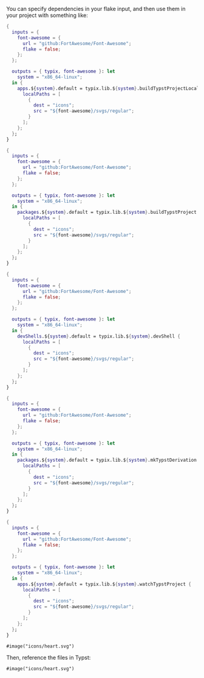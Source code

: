 <!-- markdownlint-disable-file first-line-h1 -->

<!-- ANCHOR: head -->

You can specify dependencies in your flake input, and then use them in your
project with something like:

<!-- ANCHOR_END: head -->

<!-- ANCHOR: buildtypstprojectlocal_example -->

```nix
{
  inputs = {
    font-awesome = {
      url = "github:FortAwesome/Font-Awesome";
      flake = false;
    };
  };

  outputs = { typix, font-awesome }: let
    system = "x86_64-linux";
  in {
    apps.${system}.default = typix.lib.${system}.buildTypstProjectLocal {
      localPaths = [
        {
          dest = "icons";
          src = "${font-awesome}/svgs/regular";
        }
      ];
    };
  };
}
```

<!-- ANCHOR_END: buildtypstprojectlocal_example -->

<!-- ANCHOR: buildtypstproject_example -->

```nix
{
  inputs = {
    font-awesome = {
      url = "github:FortAwesome/Font-Awesome";
      flake = false;
    };
  };

  outputs = { typix, font-awesome }: let
    system = "x86_64-linux";
  in {
    packages.${system}.default = typix.lib.${system}.buildTypstProject {
      localPaths = [
        {
          dest = "icons";
          src = "${font-awesome}/svgs/regular";
        }
      ];
    };
  };
}
```

<!-- ANCHOR_END: buildtypstproject_example -->

<!-- ANCHOR: devshell_example -->

```nix
{
  inputs = {
    font-awesome = {
      url = "github:FortAwesome/Font-Awesome";
      flake = false;
    };
  };

  outputs = { typix, font-awesome }: let
    system = "x86_64-linux";
  in {
    devShells.${system}.default = typix.lib.${system}.devShell {
      localPaths = [
        {
          dest = "icons";
          src = "${font-awesome}/svgs/regular";
        }
      ];
    };
  };
}
```

<!-- ANCHOR_END: devshell_example -->

<!-- ANCHOR: mktypstderivation_example -->

```nix
{
  inputs = {
    font-awesome = {
      url = "github:FortAwesome/Font-Awesome";
      flake = false;
    };
  };

  outputs = { typix, font-awesome }: let
    system = "x86_64-linux";
  in {
    packages.${system}.default = typix.lib.${system}.mkTypstDerivation {
      localPaths = [
        {
          dest = "icons";
          src = "${font-awesome}/svgs/regular";
        }
      ];
    };
  };
}
```

<!-- ANCHOR_END: mktypstderivation_example -->

<!-- ANCHOR: watchtypstproject_example -->

```nix
{
  inputs = {
    font-awesome = {
      url = "github:FortAwesome/Font-Awesome";
      flake = false;
    };
  };

  outputs = { typix, font-awesome }: let
    system = "x86_64-linux";
  in {
    apps.${system}.default = typix.lib.${system}.watchTypstProject {
      localPaths = [
        {
          dest = "icons";
          src = "${font-awesome}/svgs/regular";
        }
      ];
    };
  };
}
```

<!-- ANCHOR_END: watchtypstproject_example -->

<!-- ANCHOR: typst_example -->

```typst
#image("icons/heart.svg")
```

<!-- ANCHOR_END: typst_example -->

<!-- ANCHOR: tail -->

Then, reference the files in Typst:

```typst
#image("icons/heart.svg")
```

<!-- ANCHOR_END: tail -->
